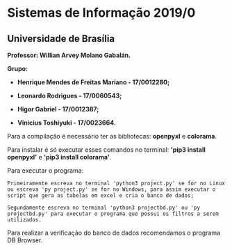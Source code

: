 # Sistemas de Informação 2019/0
## Universidade de Brasília

__Professor: Willian Arvey Molano Gabalán.__

__Grupo:__

- __Henrique Mendes de Freitas Mariano - 17/0012280;__

- __Leonardo Rodrigues - 17/0060543;__

- __Higor Gabriel - 17/0012387;__

- __Vinicius Toshiyuki - 17/0023664.__

Para a compilação é necessário ter as bibliotecas: __openpyxl__ e __colorama__.

Para instalar é só executar esses comandos no terminal: __'pip3 install openpyxl'__ e __'pip3 install colorama'__.

Para executar o programa:
    
    Primeiramente escreva no terminal 'python3 project.py' se for no Linux ou escreva 'py project.py' se for no Windows, para assim executar o script que gera as tabelas em excel e cria o banco de dados;
    
    Segundamente escreva no terminal 'python3 projectbd.py' ou 'py projectbd.py' para executar o programa que possui os filtros a serem utilizados.

Para realizar a verificação do banco de dados recomendamos o programa DB Browser.


